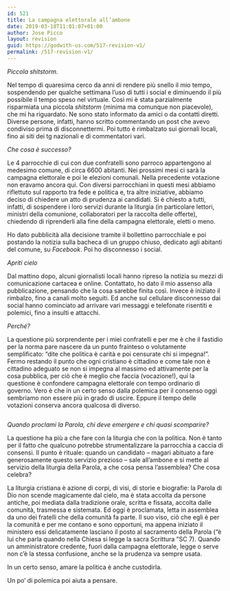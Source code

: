 ```yaml
---
id: 521
title: La campagna elettorale all’ambone
date: 2019-03-18T11:01:07+01:00
author: Jose Picco
layout: revision
guid: https://godwith-us.com/517-revision-v1/
permalink: /517-revision-v1/
---
```

_Piccola shitstorm._ 

Nel tempo di quaresima cerco da anni di rendere più snello il mio tempo, sospendendo per qualche settimana l’uso di tutti i social e diminuendo il più possibile il tempo speso nel virtuale. Così mi è stata parzialmente risparmiata una piccola _shitstorm_ (minima ma comunque non piacevole), che mi ha riguardato. Ne sono stato informato da amici o da contatti diretti. Diverse persone, infatti, hanno scritto commentando un post che avevo condiviso prima di disconnettermi. Poi tutto è rimbalzato sui giornali locali, fino ai siti dei tg nazionali e di commentatori vari. 

_Che cosa è successo?_ 

Le 4 parrocchie di cui con due confratelli sono parroco appartengono al medesimo comune, di circa 6600 abitanti. Nei prossimi mesi ci sarà la campagna elettorale e poi le elezioni comunali. Nella precedente votazione non eravamo ancora qui. Con diversi parrocchiani in questi mesi abbiamo riflettuto sul rapporto tra fede e politica e, tra altre iniziative, abbiamo deciso di chiedere un atto di prudenza ai candidati. Si è chiesto a tutti, infatti, di sospendere i loro servizi durante la liturgia (in particolare lettori, ministri della comunione, collaboratori per la raccolta delle offerte), chiedendo di riprenderli alla fine della campagna elettorale, eletti o meno. 

Ho dato pubblicità alla decisione tramite il bollettino parrocchiale e poi postando la notizia sulla bacheca di un gruppo chiuso, dedicato agli abitanti del comune, su _Facebook_. Poi ho disconnesso i social. 

_Apriti cielo_

Dal mattino dopo, alcuni giornalisti locali hanno ripreso la notizia su mezzi di comunicazione cartacea e online. Contattato, ho dato il mio assenso alla pubblicazione, pensando che la cosa sarebbe finita così. Invece è iniziato il rimbalzo, fino a canali molto seguiti. Ed anche sul cellulare disconnesso dai social hanno cominciato ad arrivare vari messaggi e telefonate risentiti e polemici, fino a insulti e attacchi. 

_Perché?_

La questione più sorprendente per i miei confratelli e per me è che il fastidio per la norma pare nascere da un punto frainteso o volutamente semplificato: “dite che politica è carità e poi censurate chi si impegna!”. Fermo restando il punto che ogni cristiano è cittadino e come tale non è cittadino adeguato se non si impegna al massimo ed attivamente per la cosa pubblica, per ciò che è meglio che faccia (vocazione!), qui la questione è confondere campagna elettorale con tempo ordinario di governo. Vero è che in un certo senso dalla polemica per il consenso oggi sembriamo non essere più in grado di uscire. Eppure il tempo delle votazioni conserva ancora qualcosa di diverso. <figure class="wp-block-image">

<img src="https://godwith-us.com/wp-content/uploads/2019/03/bibbia.jpg" alt="" class="wp-image-520" srcset="https://incercadidio.com/wp-content/uploads/2019/03/bibbia.jpg 624w, https://incercadidio.com/wp-content/uploads/2019/03/bibbia-300x180.jpg 300w" sizes="(max-width: 624px) 100vw, 624px" /> </figure> 

_Quando proclami la Parola, chi deve emergere e chi quasi scomparire?_ 

La questione ha più a che fare con la liturgia che con la politica. Non è tanto per il fatto che qualcuno potrebbe strumentalizzare la parrocchia a caccia di consensi. Il punto è rituale: quando un candidato – magari abituato a fare generosamente questo servizio prezioso – sale all’ambone e si mette al servizio della liturgia della Parola, a che cosa pensa l’assemblea? Che cosa celebra? 

La liturgia cristiana è azione di corpi, di visi, di storie e biografie: la Parola di Dio non scende magicamente dal cielo, ma è stata accolta da persone antiche, poi mediata dalla tradizione orale, scritta e fissata, accolta dalle comunità, trasmessa e sistemata. Ed oggi è proclamata, letta in assemblea da uno dei fratelli che della comunità fa parte. Il suo viso, ciò che egli è per la comunità e per me contano e sono opportuni, ma appena iniziato il ministero essi delicatamente lasciano il posto al sacramento della Parola (“è lui che parla quando nella Chiesa si legge la sacra Scrittura ”SC 7). Quando un amministratore credente, fuori dalla campagna elettorale, legge o serve non c’è la stessa confusione, anche se la prudenza va sempre usata. 

In un certo senso, amare la politica è anche custodirla. 

Un po’ di polemica poi aiuta a pensare.